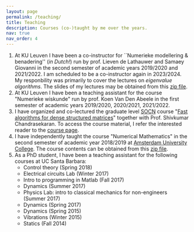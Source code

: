 ```yaml
---
layout: page
permalink: /teaching/
title: Teaching
description: Courses (co-)taught by me over the years.
nav: true
nav_order: 4
---
```


1. At KU Leuven I have been a co-instructor for ``Numerieke modellering & benadering'' (*in Dutch!*) run by prof. Lieven de Lathauwer and  Samaey Giovanni in the second semester of academic years 2019/2020 and 2021/2022. I am scheduled to be a co-instructor again in 2023/2024. My responbility was primarily to cover the lectures on *eigenvalue algorithms*. The slides of my lectures may be obtained from this [zip file](/assets/zipfiles/slides_numerieke_modellering_benadering_nithin.zip). 
2. At KU Leuven I have been a teaching assistant for the course "Numerieke wiskunde" run by prof. Koen Van Den Abeele in the first semester of academic years 2019/2020, 2020/2021, 2021/2022.
3. I have organized and co-lectured the graduate level [SOCN](https://sites.uclouvain.be/socn/) course "[Fast algorithms for dense structured matrices](https://sites.uclouvain.be/socn/drupal/socn/node/213)" together with Prof. Shivkumar Chandrasekaran. To access the course material, I refer the interested reader to the [course page]( https://nithingovindarajan.github.io/SOCN-Fast-algorithms-for-dense-structured-matrices/).
4. I have independently taught the course "Numerical Mathematics" in the second semester of academic year 2018/2019 at [Amsterdam University College](https://www.auc.nl/). The course contents can be obtained from this [zip file](/assets/zipfiles/Numerical_mathematics_notes.zip).
5. As a PhD student, I have been a teaching assistant for the following courses at UC Santa Barbara:
    * Control theory (Spring 2018)
    * Electrical circuits Lab (Winter 2017)
    * Intro to programming in Matlab (Fall 2017)
    * Dynamics (Summer 2017)
    * Physics Lab: intro to classical mechanics for non-engineers (Summer 2017)
    * Dynamics (Spring 2017)
    * Dynamics (Spring 2015)
    * Vibrations (Winter 2015)
    * Statics (Fall 2014)
